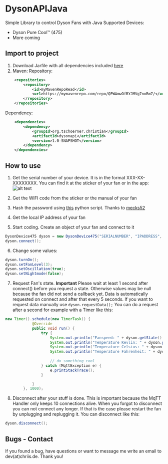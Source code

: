 # DysonAPIJava
Simple Library to control Dyson Fans with Java
Supported Devices:
- Dyson Pure Cool™ (475)
- More coming

## Import to project
1) Download Jarfile with all dependencies included [here](https://drive.google.com/uc?export=download&id=1qwacjVMhxpuMV_Xe_lWYlEAdlghxft8c)
2) Maven:
Repository:
```xml
    <repositories>
        <repository>
            <id>myMavenRepoRead</id>
            <url>https://mymavenrepo.com/repo/QPWAmwOfBYJMVg7noRm7/</url>
        </repository>
    </repositories>
```
Dependency:
```xml
    <dependencies>
        <dependency>
            <groupId>org.tschoerner.christian</groupId>
            <artifactId>dysonapi</artifactId>
            <version>1.0-SNAPSHOT</version>
        </dependency>
    </dependencies>
```

## How to use
1) Get the serial number of your device. It is in the format XXX-XX-XXXXXXXX. You can find it at the sticker of your fan or in the app:
![alt text](https://i.ibb.co/ZGVMwfJ/github.jpg)

2) Get the WIFI code from the sticker or the manual of your fan
3) Hash the password using [this](https://pastebin.com/raw/Sv89m4jj) python script. Thanks to [mecks52](https://github.com/mecks52/openhab2-dyson475/blob/master/getPwdHash.py)
4) Get the local IP address of your fan
5) Start coding. Create an object of your fan and connect to it
```java
DysonDevice475 dyson = new DysonDevice475("SERIALNUMBER", "IPADDRESS", "HASHED PASSWORD");
dyson.connect();
```
6) Change some values:
```java
dyson.turnOn();
dyson.setFanLevel(3);
dyson.setOscillation(true);
dyson.setNightmode(false);
```
7) Request Fan's state.
**Important** Please wait at least 1 second after connect() before you request a state. Otherwise values may be null because the fan did not send a callback yet. Data is automatically requested on connect and after that every 5 seconds. If you want to request data manually use `dyson.requestData();` You can do a request after a second for example with a Timer like this:
```java
new Timer().schedule(new TimerTask() {
            @Override
            public void run() {
                try {
                    System.out.println("Fanspeed: " + dyson.getState().getFanSpeedInt());
                    System.out.println("Temperature Kevlin: " + dyson.getSensor().getTemperatureKelvin());
                    System.out.println("Temperature Celsius: " + dyson.getSensor().getTemperatureCelsius());
                    System.out.println("Temperature Fahrenheit: " + dyson.getSensor().getTemperatureFahrenheit());
                    
                    // do something cool
                } catch (MqttException e) {
                    e.printStackTrace();
                }

            }
        }, 1000);
```
8) Disconnect after your stuff is done. This is important because the MqTT Handler only keeps 10 connections alive. When you forgot to disconnect you can not connect any longer. If that is the case please restart the fan by unplugging and replugging it. You can disconnect like this:
```java
dyson.disconnect();
```

## Bugs - Contact
If you found a bug, have questions or want to message me write an email to dev(at)chriis.de. Thank you!


